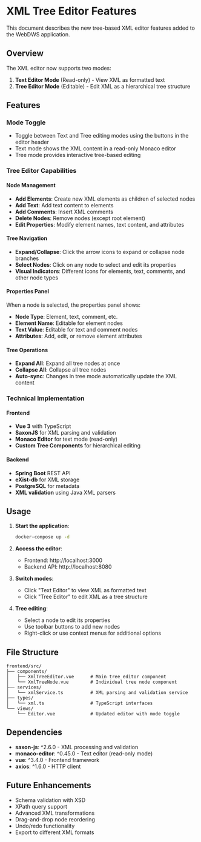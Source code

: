 # XML Tree Editor Features

This document describes the new tree-based XML editor features added to the WebDWS application.

## Overview

The XML editor now supports two modes:
1. **Text Editor Mode** (Read-only) - View XML as formatted text
2. **Tree Editor Mode** (Editable) - Edit XML as a hierarchical tree structure

## Features

### Mode Toggle
- Toggle between Text and Tree editing modes using the buttons in the editor header
- Text mode shows the XML content in a read-only Monaco editor
- Tree mode provides interactive tree-based editing

### Tree Editor Capabilities

#### Node Management
- **Add Elements**: Create new XML elements as children of selected nodes
- **Add Text**: Add text content to elements
- **Add Comments**: Insert XML comments
- **Delete Nodes**: Remove nodes (except root element)
- **Edit Properties**: Modify element names, text content, and attributes

#### Tree Navigation
- **Expand/Collapse**: Click the arrow icons to expand or collapse node branches
- **Select Nodes**: Click on any node to select and edit its properties
- **Visual Indicators**: Different icons for elements, text, comments, and other node types

#### Properties Panel
When a node is selected, the properties panel shows:
- **Node Type**: Element, text, comment, etc.
- **Element Name**: Editable for element nodes
- **Text Value**: Editable for text and comment nodes
- **Attributes**: Add, edit, or remove element attributes

#### Tree Operations
- **Expand All**: Expand all tree nodes at once
- **Collapse All**: Collapse all tree nodes
- **Auto-sync**: Changes in tree mode automatically update the XML content

### Technical Implementation

#### Frontend
- **Vue 3** with TypeScript
- **SaxonJS** for XML parsing and validation
- **Monaco Editor** for text mode (read-only)
- **Custom Tree Components** for hierarchical editing

#### Backend
- **Spring Boot** REST API
- **eXist-db** for XML storage
- **PostgreSQL** for metadata
- **XML validation** using Java XML parsers

## Usage

1. **Start the application**:
   ```bash
   docker-compose up -d
   ```

2. **Access the editor**:
   - Frontend: http://localhost:3000
   - Backend API: http://localhost:8080

3. **Switch modes**:
   - Click "Text Editor" to view XML as formatted text
   - Click "Tree Editor" to edit XML as a tree structure

4. **Tree editing**:
   - Select a node to edit its properties
   - Use toolbar buttons to add new nodes
   - Right-click or use context menus for additional options

## File Structure

```
frontend/src/
├── components/
│   ├── XmlTreeEditor.vue      # Main tree editor component
│   └── XmlTreeNode.vue        # Individual tree node component
├── services/
│   └── xmlService.ts          # XML parsing and validation service
├── types/
│   └── xml.ts                 # TypeScript interfaces
└── views/
    └── Editor.vue             # Updated editor with mode toggle
```

## Dependencies

- **saxon-js**: ^2.6.0 - XML processing and validation
- **monaco-editor**: ^0.45.0 - Text editor (read-only mode)
- **vue**: ^3.4.0 - Frontend framework
- **axios**: ^1.6.0 - HTTP client

## Future Enhancements

- Schema validation with XSD
- XPath query support
- Advanced XML transformations
- Drag-and-drop node reordering
- Undo/redo functionality
- Export to different XML formats
